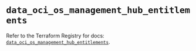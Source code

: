 # `data_oci_os_management_hub_entitlements`

Refer to the Terraform Registry for docs: [`data_oci_os_management_hub_entitlements`](https://registry.terraform.io/providers/oracle/oci/6.18.0/docs/data-sources/os_management_hub_entitlements).
